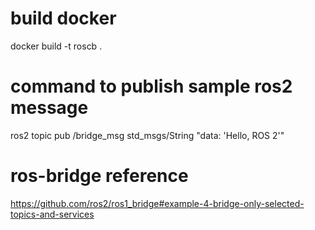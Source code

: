 # build docker
docker build -t roscb .
# command to publish sample ros2 message
ros2 topic pub /bridge_msg std_msgs/String "data: 'Hello, ROS 2'"
# ros-bridge reference
https://github.com/ros2/ros1_bridge#example-4-bridge-only-selected-topics-and-services
